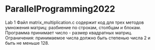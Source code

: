 # ParallelProgramming2022
Lab 1
Файл matrix_multiplication.c содержит код для трех методов умножения матриц: разбиение по строкам, столбцам и блокам. Программа принимает число - размер квадратных матриц. Ограничения: принимаемое числа должно быть степенью числа 2 и быть не меньше 128.
